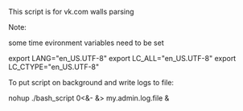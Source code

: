 This script is for vk.com walls parsing

Note: 

some time evironment variables need to be set 

export LANG="en_US.UTF-8"
export LC_ALL="en_US.UTF-8"
export LC_CTYPE="en_US.UTF-8"

To put script on background and write logs to file:

nohup ./bash_script 0<&- &> my.admin.log.file &
